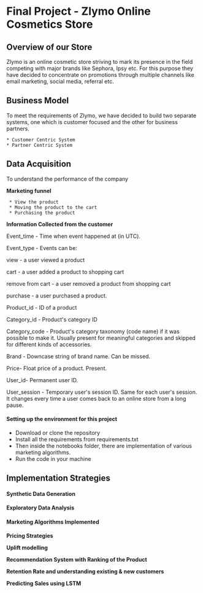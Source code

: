# Final Project - Zlymo Online Cosmetics Store

<h2> Overview of our Store </h2>

Zlymo is an online cosmetic store striving to mark its presence in the field competing with major brands like Sephora, Ipsy etc. For this purpose they have decided to concentrate on promotions through multiple channels like email marketing, social media, referral etc.

<h2> Business Model </h2> 
  
To meet the requirements of Zlymo, we have decided to build two separate systems, one which is customer focused and the other for business partners.

    * Customer Centric System
    * Partner Centric System

<h2> Data Acquisition </h2>

To understand the performance of the company 

<b> Marketing funnel </b>   

     * View the product
     * Moving the product to the cart
     * Purchasing the product 

<b> Information Collected from the customer </b>

Event_time - Time when event happened at (in UTC).

Event_type - Events can be:

view - a user viewed a product

cart - a user added a product to shopping cart

remove from cart - a user removed a product from shopping cart

purchase - a user purchased a product.

Product_id - ID of a product

Category_id - Product's category ID

Category_code - Product's category taxonomy (code name) if it was possible to make it. Usually present for meaningful categories and skipped for different kinds of accessories.

Brand - Downcase string of brand name. Can be missed.

Price- Float price of a product. Present.

User_id- Permanent user ID.

User_session - Temporary user's session ID. Same for each user's session. It changes every time a user comes back to an online store from a long pause.

<h4> Setting up the environment for this project </h4>

* Download or clone the repository
* Install all the requirements from requirements.txt
* Then inside the notebooks folder, there are implementation of various marketing algorithms.
* Run the code in your machine


<h2> Implementation Strategies </h2>

<h4> Synthetic Data Generation </h4>

<h4> Exploratory Data Analysis </h4>

<h4> Marketing Algorithms Implemented </h4>

<b> Pricing Strategies </b>

<b> Uplift modelling </b>

<b> Recommendation System with Ranking of the Product </b>

<b> Retention Rate and understanding existing & new customers </b>

<b> Predicting Sales using LSTM </b>








